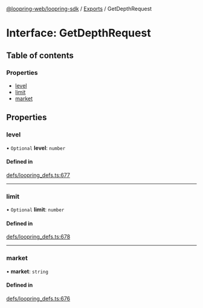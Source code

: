 [@loopring-web/loopring-sdk](../README.md) / [Exports](../modules.md) / GetDepthRequest

# Interface: GetDepthRequest

## Table of contents

### Properties

- [level](GetDepthRequest.md#level)
- [limit](GetDepthRequest.md#limit)
- [market](GetDepthRequest.md#market)

## Properties

### level

• `Optional` **level**: `number`

#### Defined in

[defs/loopring_defs.ts:677](https://github.com/Loopring/loopring_sdk/blob/2ea32ee/src/defs/loopring_defs.ts#L677)

___

### limit

• `Optional` **limit**: `number`

#### Defined in

[defs/loopring_defs.ts:678](https://github.com/Loopring/loopring_sdk/blob/2ea32ee/src/defs/loopring_defs.ts#L678)

___

### market

• **market**: `string`

#### Defined in

[defs/loopring_defs.ts:676](https://github.com/Loopring/loopring_sdk/blob/2ea32ee/src/defs/loopring_defs.ts#L676)
